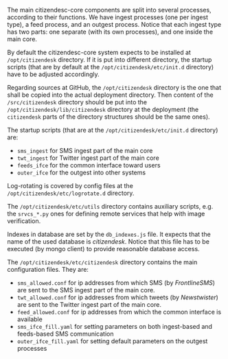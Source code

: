 
The main citizendesc-core components are split into several processes, according to their functions. We have ingest processes (one per ingest type), a feed process, and an outgest process. Notice that each ingest type has two parts: one separate (with its own processes), and one inside the main core.

By default the citizendesc-core system expects to be installed at `/opt/citizendesk` directory. If it is put into different directory, the startup scripts (that are by default at the `/opt/citizendesk/etc/init.d` directory) have to be adjusted accordingly.

Regarding sources at GitHub, the `/opt/citizendesk` directory is the one that shall be copied into the actual deployment directory. Then content of the `/src/citizendesk` directory should be put into the `/opt/citizendesk/lib/citizendesk` directory at the deployment (the `citizendesk` parts of the directory structures should be the same ones).

The startup scripts (that are at the `/opt/citizendesk/etc/init.d` directory) are:
+ `sms_ingest` for SMS ingest part of the main core
+ `twt_ingest` for Twitter ingest part of the main core
+ `feeds_ifce` for the common interface toward users
+ `outer_ifce` for the outgest into other systems

Log-rotating is covered by config files at the `/opt/citizendesk/etc/logrotate.d` directory.

The `/opt/citizendesk/etc/utils` directory contains auxiliary scripts, e.g. the `srvcs_*.py` ones for defining remote services that help with image verification.

Indexes in database are set by the `db_indexes.js` file. It expects that the name of the used database is _citizendesk_. Notice that this file has to be executed (by mongo client) to provide reasonable database access.

The `/opt/citizendesk/etc/citizendesk` directory contains the main configuration files. They are:
+ `sms_allowed.conf` for ip addresses from which SMS (by _FrontlineSMS_) are sent to the SMS ingest part of the main core.
+ `twt_allowed.conf` for ip addresses from which tweets (by _Newstwister_) are sent to the Twitter ingest part of the main core.
+ `feed_allowed.conf` for ip addresses from which the common interface is available
+ `sms_ifce_fill.yaml` for setting parameters on both ingest-based and feeds-based SMS communication
+ `outer_ifce_fill.yaml` for setting default parameters on the outgest processes

